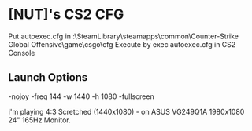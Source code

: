 # [NUT]'s CS2 CFG

Put autoexec.cfg in <YOURDRIVE>:\SteamLibrary\steamapps\common\Counter-Strike Global Offensive\game\csgo\cfg
Execute by exec autoexec.cfg in CS2 Console

## Launch Options

-nojoy -freq 144 -w 1440 -h 1080 -fullscreen

I'm playing 4:3 Scretched (1440x1080) - on ASUS VG249Q1A 1980x1080 24" 165Hz Monitor.

